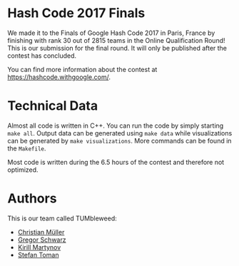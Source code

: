 # Hash Code 2017 Finals

We made it to the Finals of Google Hash Code 2017 in Paris,
France by finishing with rank 30 out of 2815 teams in the Online
Qualification Round! This is our submission for the final round. It will
only be published after the contest has concluded.

You can find more information about the contest at
https://hashcode.withgoogle.com/.

# Technical Data

Almost all code is written in C++. You can run the code by simply starting
`make all`. Output data can be generated using `make data` while
visualizations can be generated by `make visualizations`. More commands can
be found in the `Makefile`.

Most code is written during the 6.5 hours of the contest and therefore not
optimized.

# Authors

This is our team called TUMbleweed:

* [Christian Müller](https://github.com/Eminenz)
* [Gregor Schwarz](https://github.com/koachbamoach)
* [Kirill Martynov](https://github.com/kirmartynov)
* [Stefan Toman](https://github.com/stoman)
